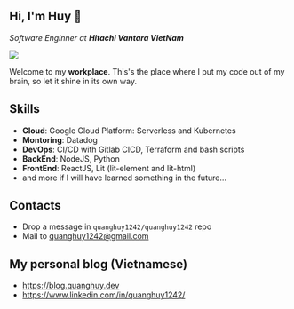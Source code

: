 ## Hi, I'm Huy 🎉

_Software Enginner at **Hitachi Vantara VietNam**_

![](https://komarev.com/ghpvc/?username=quanghuy1242&label=📚&style=flat)

Welcome to my **workplace**. This's the place where I put my code out of my brain, so let it shine in its own way.

## Skills
- **Cloud**: Google Cloud Platform: Serverless and Kubernetes
- **Montoring**: Datadog
- **DevOps**: CI/CD with Gitlab CICD, Terraform and bash scripts
- **BackEnd**: NodeJS, Python
- **FrontEnd**: ReactJS, Lit (lit-element and lit-html)
- and more if I will have learned something in the future...

## Contacts
- Drop a message in `quanghuy1242/quanghuy1242` repo
- Mail to quanghuy1242@gmail.com

## My personal blog (Vietnamese)
- https://blog.quanghuy.dev
- https://www.linkedin.com/in/quanghuy1242/
